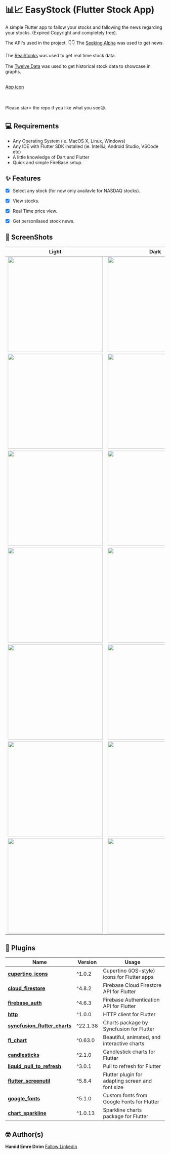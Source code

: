 # 📊📈 EasyStock (Flutter Stock App) 


A simple Flutter app to fallow your stocks and fallowing the news regarding your stocks. 
(Expired Copyright and completely free).

The API's used in the project.
👇👇
The [Seeking Alpha]([http://www.feedbooks.com/api](https://rapidapi.com/apidojo/api/seeking-alpha)) was used to get news. <br>
<br>
The [RealStonks]([http://www.feedbooks.com/api](https://rapidapi.com/amansharma2910/api/realstonks)) was used to get real time stock data. <br>
<br>
The [Twelve Data]([http://www.feedbooks.com/api](https://rapidapi.com/twelvedata/api/twelve-data1)) was used to get historical stock data to showcase in graphs. <br>
<br>

<a href="https://www.vecteezy.com/vector-art/599678-book-reading-logo-and-symbols-template-icons">App
icon</a> <br> <br>

<br> Please star⭐ the repo if you like what you see😉.

## 💻 Requirements

- Any Operating System (ie. MacOS X, Linux, Windows)
- Any IDE with Flutter SDK installed (ie. IntelliJ, Android Studio, VSCode etc)
- A little knowledge of Dart and Flutter
- Quick and simple FireBase setup.

## ✨ Features

- [x] Select any stock (for now only availavle for NASDAQ stocks).
- [x] View stocks.
- [x] Real Time price view.       
- [x] Get personilased stock news.


## 📸 ScreenShots

<!-- <img src="ss/mockup.png"/> -->

| Light                             | Dark                              |
| --------------------------------- | --------------------------------- |
| <img src="ss/1.png" width="300">  | <img src="ss/2.png" width="300">  |
| <img src="ss/3.png" width="300">  | <img src="ss/4.png" width="300">  |
| <img src="ss/5.png" width="300">  | <img src="ss/6.png" width="300">  |
| <img src="ss/7.png" width="300">  | <img src="ss/8.png" width="300">  |
| <img src="ss/9.png" width="300">  | <img src="ss/10.png" width="300"> |
| <img src="ss/11.png" width="300"> | <img src="ss/12.png" width="300"> |
| <img src="ss/13.png" width="300"> | <img src="ss/14.png" width="300"> |


## 🔌 Plugins

| Name                                                                                   | Version   | Usage                                           |
| -------------------------------------------------------------------------------------- | --------- | ----------------------------------------------- |
| [**cupertino_icons**](https://pub.dev/packages/cupertino_icons)                         | ^1.0.2    | Cupertino (iOS-style) icons for Flutter apps   |
| [**cloud_firestore**](https://pub.dev/packages/cloud_firestore)                         | ^4.8.2    | Firebase Cloud Firestore API for Flutter       |
| [**firebase_auth**](https://pub.dev/packages/firebase_auth)                             | ^4.6.3    | Firebase Authentication API for Flutter        |
| [**http**](https://pub.dev/packages/http)                                               | ^1.0.0    | HTTP client for Flutter                        |
| [**syncfusion_flutter_charts**](https://pub.dev/packages/syncfusion_flutter_charts)     | ^22.1.38  | Charts package by Syncfusion for Flutter       |
| [**fl_chart**](https://pub.dev/packages/fl_chart)                                       | ^0.63.0   | Beautiful, animated, and interactive charts    |
| [**candlesticks**](https://pub.dev/packages/candlesticks)                               | ^2.1.0    | Candlestick charts for Flutter                 |
| [**liquid_pull_to_refresh**](https://pub.dev/packages/liquid_pull_to_refresh)           | ^3.0.1    | Pull to refresh for Flutter                    |
| [**flutter_screenutil**](https://pub.dev/packages/flutter_screenutil)                   | ^5.8.4    | Flutter plugin for adapting screen and font size|
| [**google_fonts**](https://pub.dev/packages/google_fonts)                               | ^5.1.0    | Custom fonts from Google Fonts for Flutter     |
| [**chart_sparkline**](https://pub.dev/packages/chart_sparkline)                         | ^1.0.13   | Sparkline charts package for Flutter           |



## 🤓 Author(s)

**Hamid Emre Dirim**
[Fallow Linkedin](https://www.linkedin.com/in/hamid-emre-dirim/)

